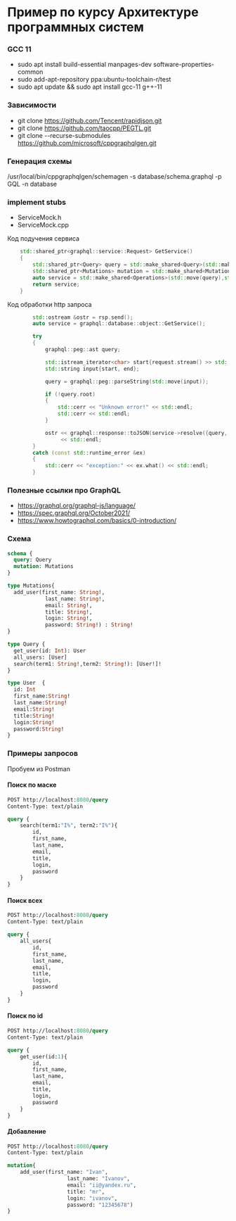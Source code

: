 # Пример по курсу Архитектуре программных систем
### GCC 11
* sudo apt install build-essential manpages-dev software-properties-common
* sudo add-apt-repository ppa:ubuntu-toolchain-r/test
* sudo apt update && sudo apt install gcc-11 g++-11

### Зависимости
* git clone https://github.com/Tencent/rapidjson.git
* git clone https://github.com/taocpp/PEGTL.git
* git clone --recurse-submodules https://github.com/microsoft/cppgraphqlgen.git

### Генерация схемы
/usr/local/bin/cppgraphqlgen/schemagen  -s database/schema.graphql -p GQL -n database

### implement stubs
* ServiceMock.h
* ServiceMock.cpp

Код подучения сервиса
```cpp
    std::shared_ptr<graphql::service::Request> GetService()
    {
        std::shared_ptr<Query> query = std::make_shared<Query>(std::make_shared<QueryImpl>());
        std::shared_ptr<Mutations> mutation = std::make_shared<Mutations>(std::make_shared<MutationsImpl>());
        auto service = std::make_shared<Operations>(std::move(query),std::move(mutation));
        return service;
    }
```

Код обработки http запроса

```cpp
        std::ostream &ostr = rsp.send();
        auto service = graphql::database::object::GetService();

        try
        {
            graphql::peg::ast query;

            std::istream_iterator<char> start{request.stream() >> std::noskipws}, end{};
            std::string input{start, end};

            query = graphql::peg::parseString(std::move(input));

            if (!query.root)
            {
                std::cerr << "Unknown error!" << std::endl;
                std::cerr << std::endl;
            }

            ostr << graphql::response::toJSON(service->resolve({query, ""}).get())
                 << std::endl;
        }
        catch (const std::runtime_error &ex)
        {
            std::cerr << "exception:" << ex.what() << std::endl;
        }
```

### Полезные ссылки про GraphQL

* https://graphql.org/graphql-js/language/
* https://spec.graphql.org/October2021/
* https://www.howtographql.com/basics/0-introduction/

### Схема

```graphql
schema {
  query: Query
  mutation: Mutations
}

type Mutations{
  add_user(first_name: String!,
            last_name: String!,
            email: String!,
            title: String!,
            login: String!,
            password: String!) : String!
}

type Query {
  get_user(id: Int): User
  all_users: [User]
  search(term1: String!,term2: String!): [User!]!
}

type User  {
  id: Int
  first_name:String!
  last_name:String!
  email:String!
  title:String!
  login:String!
  password:String!
}
```


### Примеры запросов

Пробуем из Postman

#### Поиск по маске

```graphql
POST http://localhost:8080/query
Content-Type: text/plain

query {
    search(term1:"I%", term2:"I%"){
        id,
        first_name,
        last_name,
        email,
        title,
        login,
        password
    }
}
```

#### Поиск всех

```graphql
POST http://localhost:8080/query
Content-Type: text/plain

query {
    all_users{
        id,
        first_name,
        last_name,
        email,
        title,
        login,
        password
    }
}
```

#### Поиск по id

```graphql
POST http://localhost:8080/query
Content-Type: text/plain

query {
    get_user(id:1){
        id,
        first_name,
        last_name,
        email,
        title,
        login,
        password
    }
}
```

#### Добавление 

```graphql
POST http://localhost:8080/query
Content-Type: text/plain

mutation{
    add_user(first_name: "Ivan",
                   last_name: "Ivanov",
                   email: "ii@yandex.ru",
                   title: "mr",
                   login: "ivanov",
                   password: "12345678")
}
```